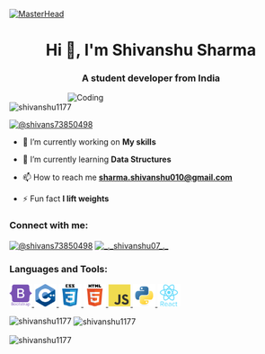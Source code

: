 [![MasterHead](https://images-wixmp-ed30a86b8c4ca887773594c2.wixmp.com/f/8bffd88f-b70f-41fa-808e-1fe28e8ea764/d8vn75p-ca83b08f-8be3-4315-91f9-fab9ad1291f5.gif?token=eyJ0eXAiOiJKV1QiLCJhbGciOiJIUzI1NiJ9.eyJzdWIiOiJ1cm46YXBwOjdlMGQxODg5ODIyNjQzNzNhNWYwZDQxNWVhMGQyNmUwIiwiaXNzIjoidXJuOmFwcDo3ZTBkMTg4OTgyMjY0MzczYTVmMGQ0MTVlYTBkMjZlMCIsIm9iaiI6W1t7InBhdGgiOiJcL2ZcLzhiZmZkODhmLWI3MGYtNDFmYS04MDhlLTFmZTI4ZThlYTc2NFwvZDh2bjc1cC1jYTgzYjA4Zi04YmUzLTQzMTUtOTFmOS1mYWI5YWQxMjkxZjUuZ2lmIn1dXSwiYXVkIjpbInVybjpzZXJ2aWNlOmZpbGUuZG93bmxvYWQiXX0.oQDd-eDyAKUvBxCKFSxqizVlM89OU1s78ONmHiWHknA)](https://rishavchanda.io)
<h1 align="center">Hi 👋, I'm Shivanshu Sharma</h1>
<h3 align="center">A student developer from India</h3>
<img align="right" alt="Coding" width="400" src="https://cdn.dribbble.com/users/1162077/screenshots/3848914/programmer.gif">
<p align="left"> <img src="https://komarev.com/ghpvc/?username=shivanshu1177&label=Profile%20views&color=0e75b6&style=flat" alt="shivanshu1177" /> </p>

<p align="left"> <a href="https://twitter.com/Shivans73850498" target="blank"><img src="https://img.shields.io/twitter/follow/@shivans73850498?logo=twitter&style=for-the-badge" alt="@shivans73850498" /></a> </p>

- 🔭 I’m currently working on **My skills**

- 🌱 I’m currently learning **Data Structures**

- 📫 How to reach me **sharma.shivanshu010@gmail.com**

- ⚡ Fun fact **I lift weights**

<h3 align="left">Connect with me:</h3>
<p align="left">
<a href="https://twitter.com/@shivans73850498" target="blank"><img align="center" src="https://raw.githubusercontent.com/rahuldkjain/github-profile-readme-generator/master/src/images/icons/Social/twitter.svg" alt="@shivans73850498" height="30" width="40" /></a>
<a href="https://instagram.com/_._shivanshu07_._" target="blank"><img align="center" src="https://raw.githubusercontent.com/rahuldkjain/github-profile-readme-generator/master/src/images/icons/Social/instagram.svg" alt="_._shivanshu07_._" height="30" width="40" /></a>
</p>

<h3 align="left">Languages and Tools:</h3>
<p align="left"> <a href="https://getbootstrap.com" target="_blank" rel="noreferrer"> <img src="https://raw.githubusercontent.com/devicons/devicon/master/icons/bootstrap/bootstrap-plain-wordmark.svg" alt="bootstrap" width="40" height="40"/> </a> <a href="https://www.w3schools.com/cpp/" target="_blank" rel="noreferrer"> <img src="https://raw.githubusercontent.com/devicons/devicon/master/icons/cplusplus/cplusplus-original.svg" alt="cplusplus" width="40" height="40"/> </a> <a href="https://www.w3schools.com/css/" target="_blank" rel="noreferrer"> <img src="https://raw.githubusercontent.com/devicons/devicon/master/icons/css3/css3-original-wordmark.svg" alt="css3" width="40" height="40"/> </a> <a href="https://www.w3.org/html/" target="_blank" rel="noreferrer"> <img src="https://raw.githubusercontent.com/devicons/devicon/master/icons/html5/html5-original-wordmark.svg" alt="html5" width="40" height="40"/> </a> <a href="https://developer.mozilla.org/en-US/docs/Web/JavaScript" target="_blank" rel="noreferrer"> <img src="https://raw.githubusercontent.com/devicons/devicon/master/icons/javascript/javascript-original.svg" alt="javascript" width="40" height="40"/> </a> <a href="https://www.python.org" target="_blank" rel="noreferrer"> <img src="https://raw.githubusercontent.com/devicons/devicon/master/icons/python/python-original.svg" alt="python" width="40" height="40"/> </a> <a href="https://reactjs.org/" target="_blank" rel="noreferrer"> <img src="https://raw.githubusercontent.com/devicons/devicon/master/icons/react/react-original-wordmark.svg" alt="react" width="40" height="40"/> </a> </p>

<p><img align="left" src="https://github-readme-stats.vercel.app/api/top-langs?username=shivanshu1177&show_icons=true&locale=en&layout=compact" alt="shivanshu1177" /></p>


<p>&nbsp;<img align="center" padding-top="1px" src="https://github-readme-stats.vercel.app/api?username=shivanshu1177&show_icons=true&locale=en" alt="shivanshu1177" /></p>

<p><img align="center" src="https://github-readme-streak-stats.herokuapp.com/?user=shivanshu1177&" alt="shivanshu1177" /></p>
